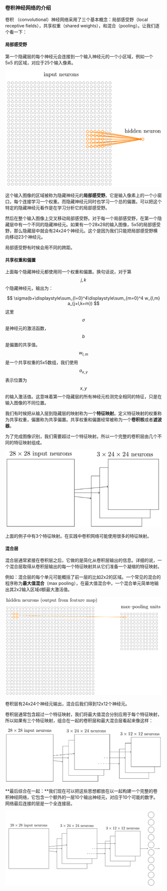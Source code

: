 ### 卷积神经网络的介绍

卷积 （convolutional）神经网络采用了三个基本概念：局部感受野（local receptive fields），共享权重（shared weights），和混合（pooling）。让我们逐个看一下：

#### 局部感受野

第一个隐藏层的每个神经元会连接到一个输入神经元的一个小区域，例如一个 5x5 的区域，对应于25个输入像素。

![](/assets/cnn-1.png)

这个输入图像的区域被称为隐藏神经元的**局部感受野**。它是输入像素上的一个小窗口，每个连接学习一个权重。而隐藏神经元同时也学习一个总的偏置。可以把这个特定的隐藏神经元看作是在学习分析它的局部感受野。

然后在整个输入图像上交叉移动局部感受野。对于每一个局部感受野，在第一个隐藏层中有一个不同的隐藏神经元。如果有一个28x28的输入图像，5x5的局部感受野，那么隐藏层中就会有24x24个神经元。这个是因为我们只能把局部感受野横向移动23个神经元。

局部感受野有时候会用不同的跨距。

#### 共享权重和偏置

上面每个隐藏神经元都使用同一个权重和偏置。换句话说，对于第$$j, k$$个隐藏神经元，输出为：


$$
\sigma(b+\displaystyle\sum_{l=0}^4\displaystyle\sum_{m=0}^4 w_{l,m} a_{j+l,k+m})
$$
这里$$\sigma$$是神经元的激活函数，$$b$$是偏置的共享值。$$w_{l,m}$$是一个共享权重的5x5数组，我们使用$$a_{x,y}$$表示位置为$$x ,y$$的输入激活值。这意味着第一个隐藏层的所有神经元检测完全相同的特征，只是在输入图像的不同位置。

我们有时候把从输入层到隐藏层的映射称为一个**特征映射**。定义特征映射的权重称为共享权重，偏置称为共享偏置。共享权重和偏置经常被称为一个**卷积核**或者**滤波器**。

为了完成图像识别，我们需要超过一个特征映射。所以一个完整的卷积层由几个不同的特征映射组成。

![](/assets/cnn-2.png)

上面的例子中有3个特征映射。在实践中卷积网络可能使用很多的特征映射。

#### 混合层

混合层通常紧接在卷积层之后，它做的是简化从卷积层输出的信息。详细的说，一个混合层取得从卷积层输出的每一个特征映射并从它们准备一个凝缩的特征映射。

例如：混合层的每个单元可能概括了前一层的比如2x2的区域。一个常见的混合的程序称为**最大值混合**（max pooling），在最大值混合中，一个混合单元简单地输出其2x2输入区域d额最大激活值。

![](/assets/cnn-3.png)

卷积层有24x24个神经元输出，混合后我们得到12x12个神经元。

卷积层通常包含超过一个特征映射，我们将最大值混合分别应用于每个特征映射，所以如果有三个特征映射，组合在一起的卷积层和最大混合层看起来像这样：

![](/assets/cnn-4.png)

**最后综合在一起：**我们现在可以把这些思想都放在以一起构建一个完整的卷积神经网络，它包含一个额外的一层10个输出神经元，对应于10个可能的数字。网络最后连接的层是一个全连接层。

![](/assets/cnn-5.png)



